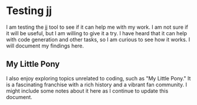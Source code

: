 # Testing jj

I am testing the jj tool to see if it can help me with my work. I am not sure if it will be useful, but I am willing to give it a try. I have heard that it can help with code generation and other tasks, so I am curious to see how it works. I will document my findings here.

## My Little Pony

I also enjoy exploring topics unrelated to coding, such as "My Little Pony." It is a fascinating franchise with a rich history and a vibrant fan community. I might include some notes about it here as I continue to update this document.
